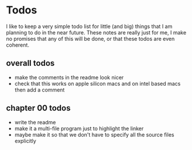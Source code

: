 # Todos
I like to keep a very simple todo list for little (and big) things that I am planning to do in the near future.
These notes are really just for me, I make no promises that any of this will be done, or that these todos are even coherent.

## overall todos
- make the comments in the readme look nicer
- check that this works on apple silicon macs and on intel based macs then add a comment

## chapter 00 todos
- write the readme
- make it a multi-file program just to highlight the linker
- maybe make it so that we don't have to specify all the source files explicitly
